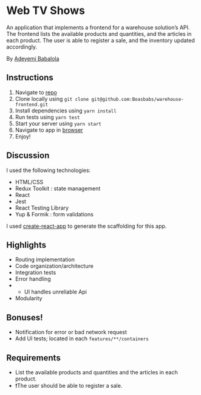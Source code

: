 # Web TV Shows

An application that implements a frontend for a warehouse solution’s API.
The frontend lists the available products and quantities, and the articles in each product. The user is able to register a sale,
and the inventory updated accordingly.

By [Adeyemi Babalola](mailto:babalolasimeon@gmail.com)

## Instructions

1. Navigate to [repo](https://github.com/Boasbabs/warehouse-frontend.git)
2. Clone locally using
   `git clone git@github.com:Boasbabs/warehouse-frontend.git`
3. Install dependencies using `yarn install`
4. Run tests using `yarn test`
5. Start your server using `yarn start`
6. Navigate to app in [browser](http://localhost:3000)
7. Enjoy!

## Discussion

I used the following technologies:

- HTML/CSS
- Redux Toolkit : state management
- React
- Jest
- React Testing Library
- Yup & Formik : form validations

I used [create-react-app](https://goo.gl/26jfy4)
to generate the scaffolding for this app.

## Highlights

- Routing implementation
- Code organization/architecture
- Integration tests
- Error handling
- - UI handles unreliable Api
- Modularity

## Bonuses!

- Notification for error or bad network request
- Add UI tests; located in each `features/**/containers`

## Requirements

- List the available products and quantities and the articles in each product.
- ❗The user should be able to register a sale.
